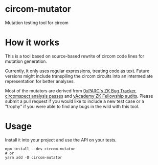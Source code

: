 # circom-mutator

Mutation testing tool for circom

# How it works

This is a tool based on source-based rewrite of circom code lines for mutation generation.

Currently, it only uses regular expressions, treating code as text. Future versions might include transpiling the circom circuits into an intermediate representation for better analyses.

Most of the mutators are derived from [0xPARC's ZK Bug Tracker](https://github.com/0xPARC/zk-bug-tracker#dark-forest-1), [circomspect analysis passes](https://github.com/trailofbits/circomspect/blob/main/doc/analysis_passes.md) and [yAcademy ZK Fellowship audits](https://github.com/zBlock-1). Please submit a pull request if you would like to include a new test case or a "trophy" if you were able to find any bugs in the wild with this tool.

# Usage

Install it into your project and use the API on your tests.

```
npm install --dev circom-mutator
# or
yarn add -D circom-mutator
```
